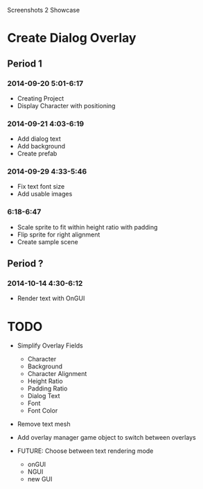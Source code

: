 Screenshots 2 Showcase


# Create Dialog Overlay

## Period 1

### 2014-09-20 5:01-6:17

- Creating Project
- Display Character with positioning
 
### 2014-09-21 4:03-6:19

- Add dialog text
- Add background
- Create prefab

### 2014-09-29 4:33-5:46

- Fix text font size
- Add usable images

### 6:18-6:47

- Scale sprite to fit within height ratio with padding
- Flip sprite for right alignment
- Create sample scene

## Period ?

### 2014-10-14 4:30-6:12

- Render text with OnGUI


# TODO

- Simplify Overlay Fields
	- Character
	- Background
	- Character Alignment
	- Height Ratio
	- Padding Ratio
	- Dialog Text
	- Font
	- Font Color

- Remove text mesh 

- Add overlay manager game object to switch between overlays

- FUTURE: Choose between text rendering mode
	- onGUI
	- NGUI
	- new GUI